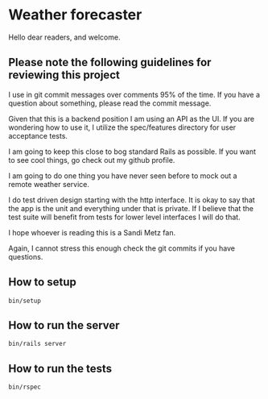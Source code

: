 # Weather forecaster

Hello dear readers, and welcome.

## Please note the following guidelines for reviewing this project

I use in git commit messages over comments 95% of the time. If you have a question about something, please read the commit message.

Given that this is a backend position I am using an API as the UI. If you are wondering how to use it, I utilize the spec/features directory for user acceptance tests.

I am going to keep this close to bog standard Rails as possible. If you want to see cool things, go check out my github profile.

I am going to do one thing you have never seen before to mock out a remote weather service.

I do test driven design starting with the http interface. It is okay to say that the app is the unit and everything under that is private. If I believe that the test suite will benefit from tests for lower level interfaces I will do that.

I hope whoever is reading this is a Sandi Metz fan.

Again, I cannot stress this enough check the git commits if you have questions.

## How to setup

`bin/setup`

## How to run the server

`bin/rails server`

## How to run the tests

`bin/rspec`
